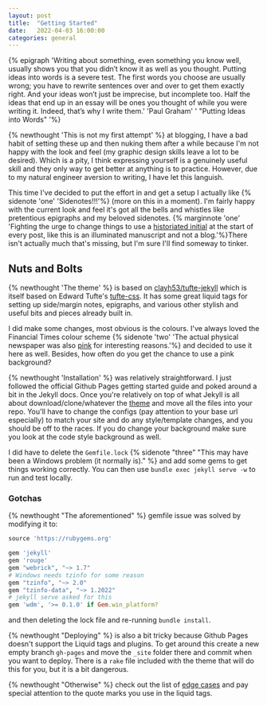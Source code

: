 ```yaml
---
layout: post
title:  "Getting Started"
date:   2022-04-03 16:00:00
categories: general
---
```


{% epigraph 'Writing about something, even something you know well, usually shows you that you didn’t know it as well as you thought. Putting ideas into words is a severe test. The first words you choose are usually wrong; you have to rewrite sentences over and over to get them exactly right. And your ideas won’t just be imprecise, but incomplete too. Half the ideas that end up in an essay will be ones you thought of while you were writing it. Indeed, that’s why I write them.' 'Paul Graham' ' "Putting Ideas into Words" '%}

{% newthought 'This is not my first attempt' %} at blogging, I have a bad habit of setting these up and then nuking them after a while because I'm not happy with the look and feel (my graphic design skills leave a lot to be desired). Which is a pity, I think expressing yourself is a genuinely useful skill and they only way to get better at anything is to practice. However,  due to my natural engineer aversion to writing, I have let this languish. 

This time I've decided to put the effort in and get a setup I actually like {% sidenote 'one' 'Sidenotes!!!'%} (more on this in a moment). I'm fairly happy with the current look and feel it's got all the bells and whistles like pretentious epigraphs and my beloved sidenotes. {% marginnote 'one' 'Fighting the urge to change things to use a [historiated initial](https://en.wikipedia.org/wiki/Historiated_initial) at the start of every post, like this is an illuminated manuscript and not a blog.'%}There isn't actually much that's missing, but I'm sure I'll find someway to tinker.

## Nuts and Bolts

{% newthought 'The theme' %} is based on [clayh53/tufte-jekyll](https://github.com/clayh53/tufte-jekyll) which is itself based on Edward Tufte's [tufte-css](https://github.com/edwardtufte/tufte-css). It has some great liquid tags for setting up side/margin notes, epigraphs, and various other stylish and useful bits and pieces already built in.

I did make some changes, most obvious is the colours. I've always loved the Financial Times colour scheme {% sidenote 'two' 'The actual physical newspaper was also [pink](https://qz.com/462285/why-the-financial-times-is-pink/) for interesting reasons.'%} and decided to use it here as well. Besides, how often do you get the chance to use a pink background?

{% newthought 'Installation' %} was relatively straightforward. I just followed the official Github Pages getting started guide and poked around a bit in the Jekyll docs. Once you're relatively on top of what Jekyll is all about download/clone/whatever the [theme](https://github.com/clayh53/tufte-jekyll) and move all the files into your repo.  You'll have to change the configs (pay attention to your base url especially) to match your site and do any style/template changes, and you should be off to the races. If you do change your background make sure you look at the code style background as well.

I did have to delete the `Gemfile.lock` {% sidenote "three" "This may have been a Windows problem (it normally is)." %} and add some gems to get things working correctly. You can then use `bundle exec jekyll serve -w` to run and test locally.

### Gotchas
{% newthought "The aforementioned" %} gemfile issue was solved by modifying it to:
```ruby
source 'https://rubygems.org'

gem 'jekyll'
gem 'rouge'
gem "webrick", "~> 1.7"
# Windows needs tzinfo for some reason
gem "tzinfo", "~> 2.0"
gem "tzinfo-data", "~> 1.2022"
# jekyll serve asked for this
gem 'wdm', '>= 0.1.0' if Gem.win_platform?
```
and then deleting the lock file and re-running `bundle install`.

{% newthought "Deploying" %} is also a bit tricky because Github Pages doesn't support the Liquid tags and plugins. To get around this create a new empty branch `gh-pages` and move the `_site` folder there and commit when you want to deploy. There is a `rake` file included with the theme that will do this for you, but it is a bit dangerous.

{% newthought "Otherwise" %} check out the list of [edge cases](https://clayh53.github.io/tufte-jekyll/articles/20/Edge-Cases) and pay special attention to the quote marks you use in the liquid tags.